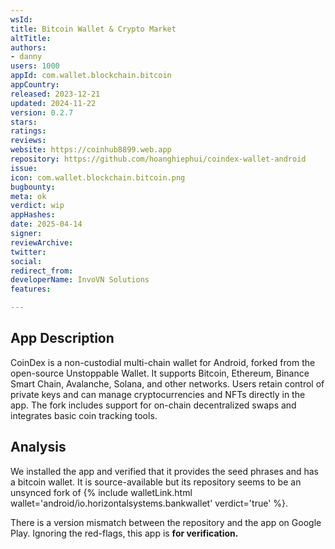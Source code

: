 ```yaml
---
wsId: 
title: Bitcoin Wallet & Crypto Market
altTitle: 
authors:
- danny 
users: 1000
appId: com.wallet.blockchain.bitcoin
appCountry: 
released: 2023-12-21
updated: 2024-11-22
version: 0.2.7
stars: 
ratings: 
reviews: 
website: https://coinhub8899.web.app
repository: https://github.com/hoanghiephui/coindex-wallet-android
issue: 
icon: com.wallet.blockchain.bitcoin.png
bugbounty: 
meta: ok
verdict: wip
appHashes: 
date: 2025-04-14
signer: 
reviewArchive: 
twitter: 
social: 
redirect_from: 
developerName: InvoVN Solutions
features: 

---
```


## App Description 

CoinDex is a non-custodial multi-chain wallet for Android, forked from the open-source Unstoppable Wallet. It supports Bitcoin, Ethereum, Binance Smart Chain, Avalanche, Solana, and other networks. Users retain control of private keys and can manage cryptocurrencies and NFTs directly in the app. The fork includes support for on-chain decentralized swaps and integrates basic coin tracking tools.

## Analysis 

We installed the app and verified that it provides the seed phrases and has a bitcoin wallet. It is source-available but its repository seems to be an unsynced fork of {% include walletLink.html wallet='android/io.horizontalsystems.bankwallet' verdict='true' %}. 

There is a version mismatch between the repository and the app on Google Play. Ignoring the red-flags, this app is **for verification.**